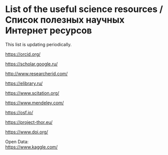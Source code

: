 # List of the useful science resources / Список полезных научных Интернет ресурсов

This list is updating periodically. 

https://orcid.org/

https://scholar.google.ru/

http://www.researcherid.com/

https://elibrary.ru/

https://www.scitation.org/

https://www.mendeley.com/

https://osf.io/

https://project-thor.eu/

https://www.doi.org/

Open Data:<br>
https://www.kaggle.com/
